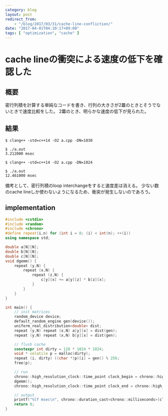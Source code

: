 ```yaml
---
category: blog
layout: post
redirect_from:
    - "/blog/2017/03/31/cache-line-confliction/"
date: "2017-04-01T04:10:17+09:00"
tags: [ "optimization", "cache" ]
---
```


# cache lineの衝突による速度の低下を確認した

## 概要

密行列積を計算する単純なコードを書き、行列の大きさが$2$羃のときとそうでないときで速度比較をした。
$2$羃のとき、明らかな速度の低下が見られた。

## 結果

```
$ clang++ -std=c++14 -O2 a.cpp -DN=1030

$ ./a.out
3.212000 msec

$ clang++ -std=c++14 -O2 a.cpp -DN=1024

$ ./a.out
12.461000 msec
```

備考として、密行列積のloop interchangeをすると速度差は消える。
少ない数のcache lineしか使わないようになるため、衝突が発生しないのであろう。

## implementation

``` c++
#include <cstdio>
#include <random>
#include <chrono>
#define repeat(i,n) for (int i = 0; (i) < int(n); ++(i))
using namespace std;

double a[N][N];
double b[N][N];
double c[N][N];
void dgemm() {
    repeat (y,N) {
        repeat (x,N) {
            repeat (z,N) {
                c[y][x] += a[y][z] * b[z][x];
            }
        }
    }
}

int main() {
    // init matrices
    random_device device;
    default_random_engine gen(device());
    uniform_real_distribution<double> dist;
    repeat (y,N) repeat (x,N) a[y][x] = dist(gen);
    repeat (y,N) repeat (x,N) b[y][x] = dist(gen);

    // flush cache
    constexpr int dirty = 128 * 1024 * 1024;
    void * volatile p = malloc(dirty);
    repeat (i, dirty) ((char *)p)[i] = gen() % 256;
    free(p);

    // run
    chrono::high_resolution_clock::time_point clock_begin = chrono::high_resolution_clock::now();
    dgemm();
    chrono::high_resolution_clock::time_point clock_end = chrono::high_resolution_clock::now();

    // output
    printf("%lf msec\n", chrono::duration_cast<chrono::milliseconds>(clock_end - clock_begin).count() / 1000.0);
    return 0;
}
```

